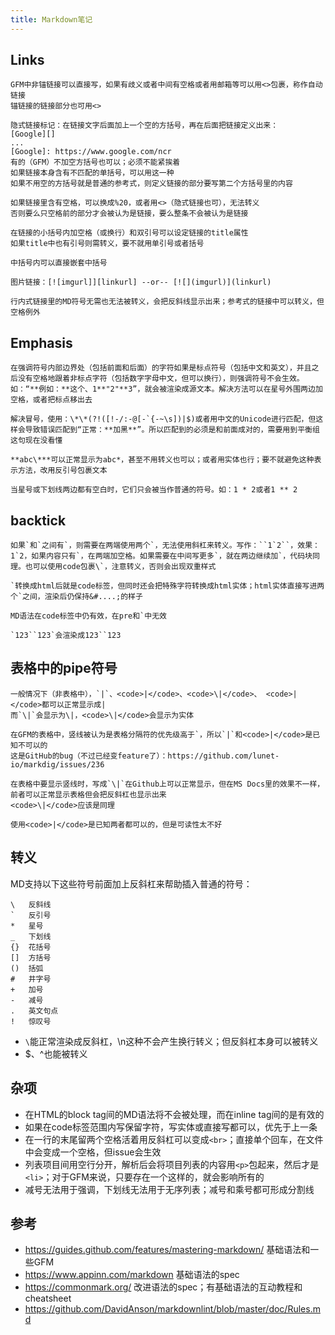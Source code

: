 ```yaml
---
title: Markdown笔记
---
```


## Links

```
GFM中非锚链接可以直接写，如果有歧义或者中间有空格或者用邮箱等可以用<>包裹，称作自动链接
锚链接的链接部分也可用<>

隐式链接标记：在链接文字后面加上一个空的方括号，再在后面把链接定义出来：
[Google][]
...
[Google]: https://www.google.com/ncr
有的（GFM）不加空方括号也可以；必须不能紧挨着
如果链接本身含有不匹配的单括号，可以用这一种
如果不用空的方括号就是普通的参考式，则定义链接的部分要写第二个方括号里的内容

如果链接里含有空格，可以换成%20，或者用<>（隐式链接也可），无法转义
否则要么只空格前的部分才会被认为是链接，要么整条不会被认为是链接

在链接的小括号内加空格（或换行）和双引号可以设定链接的title属性
如果title中也有引号则需转义，要不就用单引号或者括号

中括号内可以直接嵌套中括号

图片链接：[![imgurl]][linkurl] --or-- [![](imgurl)](linkurl)

行内式链接里的MD符号无需也无法被转义，会把反斜线显示出来；参考式的链接中可以转义，但空格例外
```

## Emphasis

```
在强调符号内部边界处（包括前面和后面）的字符如果是标点符号（包括中文和英文），并且之后没有空格地跟着非标点字符（包括数字字母中文，但可以换行），则强调符号不会生效。如：“**例如：**这个、1**"2"**3”，就会被渲染成源文本。解决方法可以在星号外围两边加空格，或者把标点移出去

解决冒号，使用：\*\*(?!([!-/:-@[-`{-~\s])|$)或者用中文的Unicode进行匹配，但这样会导致错误匹配到“正常：**加黑**”。所以匹配到的必须是和前面成对的，需要用到平衡组
这句现在没看懂

**abc\***可以正常显示为abc*，甚至不用转义也可以；或者用实体也行；要不就避免这种表示方法，改用反引号包裹文本

当星号或下划线两边都有空白时，它们只会被当作普通的符号。如：1 * 2或者1 ** 2
```

## backtick

```
如果`和`之间有`，则需要在两端使用两个`，无法使用斜杠来转义。写作：``1`2``，效果：1`2，如果内容只有`，在两端加空格。如果需要在中间写更多`，就在两边继续加`，代码块同理。也可以使用code包裹\`，注意转义，否则会出现双重样式

`转换成html后就是code标签，但同时还会把特殊字符转换成html实体；html实体直接写进两个`之间，渲染后仍保持&#....;的样子

MD语法在code标签中仍有效，在pre和`中无效

`123``123`会渲染成123``123
```

## 表格中的pipe符号

```
一般情况下（非表格中），`|`、<code>|</code>、<code>\|</code>、 <code>|</code>都可以正常显示成|
而`\|`会显示为\|，<code>\|</code>会显示为实体

在GFM的表格中，竖线被认为是表格分隔符的优先级高于`，所以`|`和<code>|</code>是已知不可以的
这是GitHub的bug（不过已经变feature了）：https://github.com/lunet-io/markdig/issues/236

在表格中要显示竖线时，写成`\|`在Github上可以正常显示，但在MS Docs里的效果不一样，前者可以正常显示表格但会把反斜杠也显示出来
<code>\|</code>应该是同理

使用<code>|</code>是已知两者都可以的，但是可读性太不好
```

## 转义

MD支持以下这些符号前面加上反斜杠来帮助插入普通的符号：

```
\   反斜线
`   反引号
*   星号
_   下划线
{}  花括号
[]  方括号
()  括弧
#   井字号
+   加号
-   减号
.   英文句点
!   惊叹号
```

* `\`能正常渲染成反斜杠，\n这种不会产生换行转义；但反斜杠本身可以被转义
* $、^也能被转义

## 杂项

* 在HTML的block tag间的MD语法将不会被处理，而在inline tag间的是有效的
* 如果在code标签范围内写保留字符，写实体或直接写都可以，优先于上一条
* 在一行的末尾留两个空格活着用反斜杠可以变成`<br>`；直接单个回车，在文件中会变成一个空格，但issue会生效
* 列表项目间用空行分开，解析后会将项目列表的内容用`<p>`包起来，然后才是`<li>`；对于GFM来说，只要存在一个这样的，就会影响所有的
* 减号无法用于强调，下划线无法用于无序列表；减号和乘号都可形成分割线

## 参考

* https://guides.github.com/features/mastering-markdown/ 基础语法和一些GFM
* https://www.appinn.com/markdown 基础语法的spec
* https://commonmark.org/ 改进语法的spec；有基础语法的互动教程和cheatsheet
* https://github.com/DavidAnson/markdownlint/blob/master/doc/Rules.md
